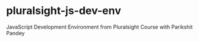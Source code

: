 # pluralsight-js-dev-env
JavaScript Development Environment from Pluralsight Course with Parikshit Pandey
